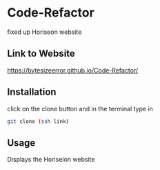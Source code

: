 # Code-Refactor
fixed up Horiseon website

## Link to Website
https://bytesizeerror.github.io/Code-Refactor/

## Installation
click on the clone button 
and in the terminal type in 
```bash
git clone (ssh link)
```

## Usage
Displays the Horiseion website